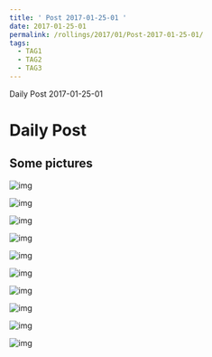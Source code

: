 ```yaml
---
title: ' Post 2017-01-25-01 ' 
date: 2017-01-25-01
permalink: /rollings/2017/01/Post-2017-01-25-01/
tags:
  - TAG1
  - TAG2
  - TAG3
---
```


Daily Post 2017-01-25-01

Daily Post
======

Some pictures
------

![img](/files/personal-blog/2017-01-25-01/01.jpg)

![img](/files/personal-blog/2017-01-25-01/02.jpg)

![img](/files/personal-blog/2017-01-25-01/03.jpg)

![img](/files/personal-blog/2017-01-25-01/04.jpg)

![img](/files/personal-blog/2017-01-25-01/05.png)

![img](/files/personal-blog/2017-01-25-01/06.jpg)

![img](/files/personal-blog/2017-01-25-01/07.jpg)

![img](/files/personal-blog/2017-01-25-01/08.jpg)

![img](/files/personal-blog/2017-01-25-01/09.jpeg)

![img](/files/personal-blog/2017-01-25-01/10.jpg)

